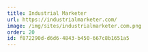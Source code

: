```yaml
---
title: Industrial Marketer
url: https://industrialmarketer.com/
image: /img/sites/industrialmarketer.com.png
order: 20
id: f872290d-d6d6-4843-b450-667c8b1651a5
---
```

